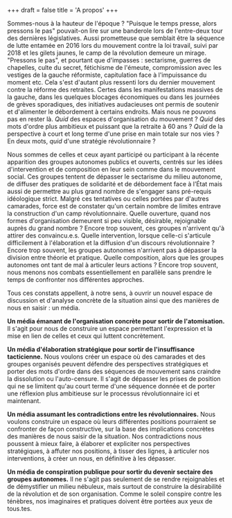 +++
draft = false
title = 'A propos'
+++

Sommes-nous à la hauteur de l'époque ? "Puisque le temps presse, alors pressons le pas" pouvait-on lire sur une banderole lors de l'entre-deux tour des dernières législatives. Aussi prometteuse que semblait être la séquence de lutte entamée en 2016 lors du mouvement contre la loi travail, suivi par 2018 et les gilets jaunes, le camp de la révolution demeure un mirage. "Pressons le pas", et pourtant que d'impasses : sectarisme, guerres de chapelles, culte du secret, fétichisme de l'émeute, compromission avec les vestiges de la gauche réformiste, capitulation face à l'impuissance du moment etc. Cela s'est d'autant plus ressenti lors du dernier mouvement contre la réforme des retraites. Certes dans les manifestations massives de la gauche, dans les quelques blocages économiques ou dans les journées de grèves sporadiques, des initiatives audacieuses ont permis de soutenir et d'alimenter le débordement à certains endroits. Mais nous ne pouvons pas en rester là. *Quid* des espaces d'organisation du mouvement ? *Quid* des mots d'ordre plus ambitieux et puissant que la retraite à 60 ans ? *Quid* de la perspective à court et long terme d'une prise en main totale sur nos vies ? En deux mots, *quid* d'une stratégie révolutionnaire ?



Nous sommes de celles et ceux ayant participé ou participant à la récente apparition des groupes autonomes publics et ouverts, centrés sur les idées d'intervention et de composition en leur sein comme dans le mouvement social. Ces groupes tentent de dépasser le sectarisme du milieu autonome, de diffuser des pratiques de solidarité et de débordement face à l’État mais aussi de permettre au plus grand nombre de s'engager sans pré-requis idéologique strict. Malgré ces tentatives ou celles portées par d'autres camarades, force est de constater qu'un certain nombre de limites entrave la construction d'un camp révolutionnaire. Quelle ouverture, quand nos formes d'organisation demeurent si peu visible, désirable, rejoignable auprès du grand nombre ? Encore trop souvent, ces groupes n'arrivent qu'à attirer des convaincu.e.s. Quelle intervention, lorsque celle-ci s'articule difficilement à l'élaboration et la diffusion d'un discours révolutionnaire ? Encore trop souvent, les groupes autonomes n'arrivent pas à dépasser la division entre théorie et pratique. Quelle composition, alors que les groupes autonomes ont tant de mal à articuler leurs actions ? Encore trop souvent, nous menons nos combats essentiellement en parallèle sans prendre le temps de confronter nos différentes approches.



Tous ces constats appellent, à notre sens, à ouvrir un nouvel espace de discussion et d'analyse concrète de la situation ainsi que des manières de nous en saisir : un média.



**Un média émanant de l'organisation concrète pour sortir de l'atomisation.** Il s'agit pour nous de construire un espace permettant l'expression et la mise en lien de celles et ceux qui luttent concrètement.

**Un média d'élaboration stratégique pour sortir de l'insuffisance tacticienne.** Nous voulons créer un espace où des camarades et des groupes organisés peuvent défendre des perspectives stratégiques et porter des mots d'ordre dans des séquences de mouvement sans craindre la dissolution ou l'auto-censure. Il s'agit de dépasser les prises de position qui ne se limitent qu'au court terme d'une séquence donnée et de porter une réflexion plus ambitieuse sur le processus révolutionnaire ici et maintenant.

**Un média assumant les contradictions entre les révolutionnaires.** Nous voulons construire un espace où leurs différentes positions pourraient se confronter de façon constructive, sur la base des implications concrètes des manières de nous saisir de la situation. Nos contradictions nous poussent à mieux faire, à élaborer et expliciter nos perspectives stratégiques, à affuter nos positions, à tisser des lignes, à articuler nos interventions, à créer un nous, en définitive à les dépasser.

**Un média de conspiration publique pour sortir du devenir sectaire des groupes autonomes.** Il ne s'agit pas seulement de se rendre rejoignables et de démystifier un milieu nébuleux, mais surtout de construire la désirabilité de la révolution et de son organisation. Comme le soleil conspire contre les ténèbres, nos imaginaires et pratiques doivent être portées aux yeux de tous.tes.
